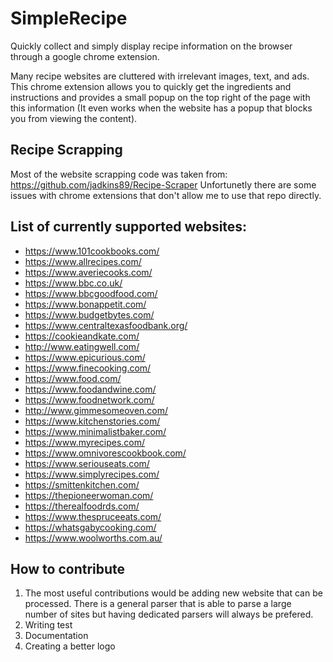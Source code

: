# SimpleRecipe
Quickly collect and simply display recipe information on the browser through a google chrome extension.

Many recipe websites are cluttered with irrelevant images, text, and ads. This chrome extension allows you to quickly get the ingredients and instructions and provides a small popup on the top right of the page with this information (It even works when the website has a popup that blocks you from viewing the content).

## Recipe Scrapping 
Most of the website scrapping code was taken from:
https://github.com/jadkins89/Recipe-Scraper
Unfortunetly there are some issues with chrome extensions that don't allow me to use that repo directly. 

## List of currently supported websites:
- https://www.101cookbooks.com/
- https://www.allrecipes.com/
- https://www.averiecooks.com/
- https://www.bbc.co.uk/
- https://www.bbcgoodfood.com/
- https://www.bonappetit.com/
- https://www.budgetbytes.com/
- https://www.centraltexasfoodbank.org/
- https://cookieandkate.com/
- http://www.eatingwell.com/
- https://www.epicurious.com/
- https://www.finecooking.com/
- https://www.food.com/
- https://www.foodandwine.com/
- https://www.foodnetwork.com/
- http://www.gimmesomeoven.com/
- https://www.kitchenstories.com/
- https://www.minimalistbaker.com/
- https://www.myrecipes.com/
- https://www.omnivorescookbook.com/
- https://www.seriouseats.com/
- https://www.simplyrecipes.com/
- https://smittenkitchen.com/
- https://thepioneerwoman.com/
- https://therealfoodrds.com/
- https://www.thespruceeats.com/
- https://whatsgabycooking.com/
- https://www.woolworths.com.au/

## How to contribute
1. The most useful contributions would be adding new website that can be processed. There is a general parser that is able to parse a large number of sites but having dedicated parsers will always be prefered. 
2. Writing test
3. Documentation
4. Creating a better logo
